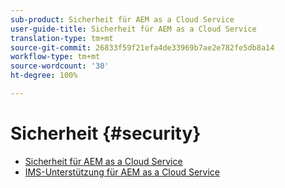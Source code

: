 ```yaml
---
sub-product: Sicherheit für AEM as a Cloud Service
user-guide-title: Sicherheit für AEM as a Cloud Service
translation-type: tm+mt
source-git-commit: 26833f59f21efa4de33969b7ae2e782fe5db8a14
workflow-type: tm+mt
source-wordcount: '30'
ht-degree: 100%

---
```



# Sicherheit {#security}

+ [Sicherheit für AEM as a Cloud Service](/help/security/home.md)
+ [IMS-Unterstützung für AEM as a Cloud Service](ims-support.md)
